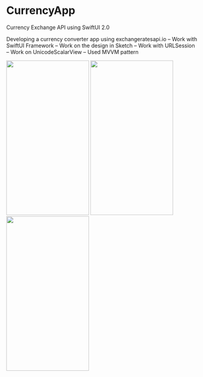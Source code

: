 # CurrencyApp
Currency Exchange API using SwiftUI 2.0

Developing a currency converter app using exchangeratesapi.io 
– Work with SwiftUI Framework 
– Work on the design in Sketch 
– Work with URLSession 
– Work on UnicodeScalarView
– Used MVVM pattern


<img src="https://user-images.githubusercontent.com/44450208/130803644-1a779b2a-cdfb-4988-b2f3-b287209b877d.png" width="218" height="408" /> 
<img src="https://user-images.githubusercontent.com/44450208/130803749-431da2aa-69d9-4bc6-9dd9-802697cc780b.png" width="218" height="408" /> 
<img src="https://user-images.githubusercontent.com/44450208/130803836-a316df60-d9b5-46c3-8e44-e3d5a38789cb.png" width="218" height="408" /> 

